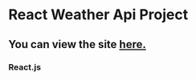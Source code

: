 # React Weather Api Project

## You can view the site [**here.**](https://weather-api-with-react.netlify.app/)

### React.js


